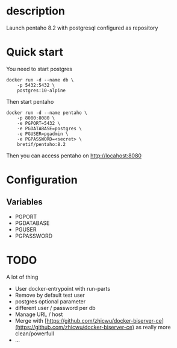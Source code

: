 # description

Launch pentaho 8.2 with postgresql configured as repository

# Quick start

You need to start postgres

```
docker run -d --name db \
    -p 5432:5432 \
    postgres:10-alpine
```

Then start pentaho

```
docker run -d --name pentaho \
    -p 8080:8080 \
    -e PGPORT=5432 \
    -e PGDATABASE=postgres \
    -e PGUSER=pgadmin \
    -e PGPASSWORD=<secret> \
    bretif/pentaho:8.2
```

Then you can access pentaho on [http://locahost:8080](http://locahost:8080)

# Configuration

## Variables

- PGPORT
- PGDATABASE
- PGUSER
- PGPASSWORD

# TODO

A lot of thing

- User docker-entrypoint with run-parts
- Remove by default test user
- postgres optional parameter
- different user / password per db
- Manage URL / host
- Merge with [https://github.com/zhicwu/docker-biserver-ce](https://github.com/zhicwu/docker-biserver-ce) as really more clean/powerfull
- ...